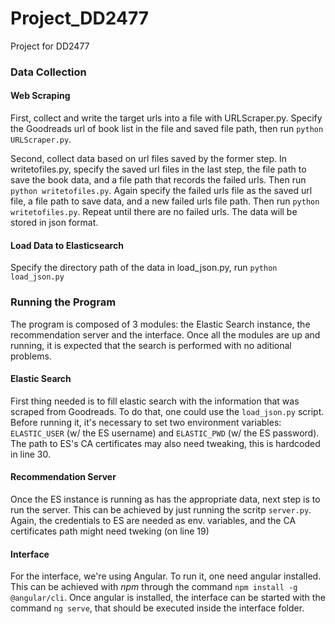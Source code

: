 # Project_DD2477

Project for DD2477

### Data Collection

#### Web Scraping

First, collect and write the target urls into a file with URLScraper.py. Specify the Goodreads url of book list in the file and saved file path, then run ```python URLScraper.py```.

Second, collect data based on url files saved by the former step. In writetofiles.py, specify the saved url files in the last step, the file path to save the book data, and a file path that records the failed urls. Then run ```python writetofiles.py```. Again specify the failed urls file as the saved url file, a file path to save data, and a new failed urls file path. Then run ```python writetofiles.py```. Repeat until there are no failed urls. The data will be stored in json format.

#### Load Data to Elasticsearch

Specify the directory path of the data in load_json.py, run ```python load_json.py```

### Running the Program

The program is composed of 3 modules: the Elastic Search instance, the recommendation server and the interface.
Once all the modules are up and running, it is expected that the search is performed with no aditional problems.

#### Elastic Search

First thing needed is to fill elastic search with the information that was scraped from Goodreads. To do that,
one could use the ```load_json.py``` script. Before running it, it's necessary to set two environment variables:
```ELASTIC_USER``` (w/ the ES username) and ```ELASTIC_PWD``` (w/ the ES password). The path to ES's CA certificates
may also need tweaking, this is hardcoded in line 30.

#### Recommendation Server

Once the ES instance is running as has the appropriate data, next step is to run the server. This can be achieved
by just running the scritp ```server.py```. Again, the credentials to ES are needed as env. variables, and the CA
certificates path might need tweking (on line 19)

#### Interface

For the interface, we're using Angular. To run it, one need angular installed. This can be achieved with *npm* through
the command ```npm install -g @angular/cli```. Once angular is installed, the interface can be started with the command
```ng serve```, that should be executed inside the interface folder.
